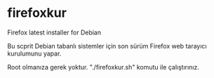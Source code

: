 # firefoxkur
Firefox latest installer for Debian

Bu scprit Debian tabanlı sistemler için son sürüm Firefox web tarayıcı kurulumunu yapar.

Root olmanıza gerek yoktur. "./firefoxkur.sh" komutu ile çalıştırınız.
